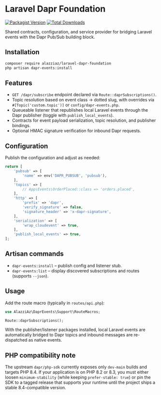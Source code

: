 # Laravel Dapr Foundation

[![Packagist Version](https://img.shields.io/packagist/v/alazziaz/laravel-dapr-foundation.svg?color=0f6ab4)](https://packagist.org/packages/alazziaz/laravel-dapr-foundation)
[![Total Downloads](https://img.shields.io/packagist/dt/alazziaz/laravel-dapr-foundation.svg)](https://packagist.org/packages/alazziaz/laravel-dapr-foundation)

Shared contracts, configuration, and service provider for bridging Laravel events with the Dapr Pub/Sub building block.

## Installation

```bash
composer require alazziaz/laravel-dapr-foundation
php artisan dapr-events:install
```

## Features

- `GET /dapr/subscribe` endpoint declared via `Route::daprSubscriptions()`.
- Topic resolution based on event class → dotted slug, with overrides via `#[Topic('custom.topic')]` or `config/dapr-events.php`.
- Queueable listener that republishes local Laravel events through the Dapr publisher (toggle with `publish_local_events`).
- Contracts for event payload serialization, topic resolution, and publisher bindings.
- Optional HMAC signature verification for inbound Dapr requests.

## Configuration

Publish the configuration and adjust as needed:

```php
return [
    'pubsub' => [
        'name' => env('DAPR_PUBSUB', 'pubsub'),
    ],
    'topics' => [
        // App\Events\OrderPlaced::class => 'orders.placed',
    ],
    'http' => [
        'prefix' => 'dapr',
        'verify_signature' => false,
        'signature_header' => 'x-dapr-signature',
    ],
    'serialization' => [
        'wrap_cloudevent' => true,
    ],
    'publish_local_events' => true,
];
```

## Artisan commands

- `dapr-events:install` – publish config and listener stub.
- `dapr-events:list` – display discovered subscriptions and routes (supports `--json`).

## Usage

Add the route macro (typically in `routes/api.php`):

```php
use AlazziAz\DaprEvents\Support\RouteMacros;

Route::daprSubscriptions();
```

With the publisher/listener packages installed, local Laravel events are automatically bridged to Dapr topics and inbound messages are re-dispatched as native events.

## PHP compatibility note

The upstream `dapr/php-sdk` currently exposes only `dev-main` builds and targets PHP 8.4. If your application is on PHP 8.2 or 8.3, you must either loosen `minimum-stability` (while keeping `prefer-stable: true`) or pin the SDK to a tagged release that supports your runtime until the project ships a stable 8.4-compatible version.

